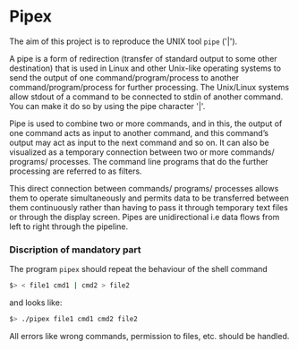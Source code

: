 # Pipex
The aim of this project is to reproduce the UNIX tool `pipe` ('|').

A pipe is a form of redirection (transfer of standard output to some other destination) that is used in Linux and other Unix-like operating systems to send the output of one command/program/process to another command/program/process for further processing. 
The Unix/Linux systems allow stdout of a command to be connected to stdin of another command. 
You can make it do so by using the pipe character '|'. 

Pipe is used to combine two or more commands, and in this, the output of one command acts as input to another command, and this command’s output may act as input to the next command and so on. 
It can also be visualized as a temporary connection between two or more commands/ programs/ processes. The command line programs that do the further processing are referred to as filters. 

This direct connection between commands/ programs/ processes allows them to operate simultaneously and permits data to be transferred between them continuously rather than having to pass it through temporary text files or through the display screen. 
Pipes are unidirectional i.e data flows from left to right through the pipeline.

### Discription of mandatory part
The program `pipex` should repeat the behaviour of the shell command
```bash
$> < file1 cmd1 | cmd2 > file2
```
and looks like:
```bash
$> ./pipex file1 cmd1 cmd2 file2
```
All errors like wrong commands,  permission to files, etc. should be handled.
